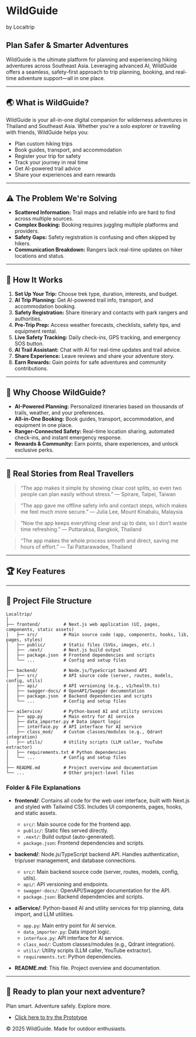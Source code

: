 # WildGuide
by Localtrip

## Plan Safer & Smarter Adventures

WildGuide is the ultimate platform for planning and experiencing hiking adventures across Southeast Asia. Leveraging advanced AI, WildGuide offers a seamless, safety-first approach to trip planning, booking, and real-time adventure support—all in one place.

---

## 🌏 What is WildGuide?
WildGuide is your all-in-one digital companion for wilderness adventures in Thailand and Southeast Asia. Whether you’re a solo explorer or traveling with friends, WildGuide helps you:
- Plan custom hiking trips
- Book guides, transport, and accommodation
- Register your trip for safety
- Track your journey in real time
- Get AI-powered trail advice
- Share your experiences and earn rewards

---

## ⚠️ The Problem We're Solving
- **Scattered Information:** Trail maps and reliable info are hard to find across multiple sources.
- **Complex Booking:** Booking requires juggling multiple platforms and providers.
- **Safety Gaps:** Safety registration is confusing and often skipped by hikers.
- **Communication Breakdown:** Rangers lack real-time updates on hiker locations and status.

---

## 🚀 How It Works
1. **Set Up Your Trip:** Choose trek type, duration, interests, and budget.
2. **AI Trip Planning:** Get AI-powered trail info, transport, and accommodation booking.
3. **Safety Registration:** Share itinerary and contacts with park rangers and authorities.
4. **Pre-Trip Prep:** Access weather forecasts, checklists, safety tips, and equipment rental.
5. **Live Safety Tracking:** Daily check-ins, GPS tracking, and emergency SOS button.
6. **AI Trail Assistant:** Chat with AI for real-time updates and trail advice.
7. **Share Experience:** Leave reviews and share your adventure story.
8. **Earn Rewards:** Gain points for safe adventures and community contributions.

---

## 🌟 Why Choose WildGuide?
- **AI-Powered Planning:** Personalized itineraries based on thousands of trails, weather, and your preferences.
- **All-in-One Booking:** Book guides, transport, accommodation, and equipment in one place.
- **Ranger-Connected Safety:** Real-time location sharing, automated check-ins, and instant emergency response.
- **Rewards & Community:** Earn points, share experiences, and unlock exclusive perks.

---

## 💬 Real Stories from Real Travellers
> “The app makes it simple by showing clear cost splits, so even two people can plan easily without stress.” — Spirare, Taipei, Taiwan

> “The app gave me offline safety info and contact steps, which makes me feel much more secure.” — Julia Lee, Mount Kinabalu, Malaysia

> “Now the app keeps everything clear and up to date, so I don’t waste time refreshing.” — Puttaraksa, Bangkok, Thailand

> “The app makes the whole process smooth and direct, saving me hours of effort.” — Tai Pattarawadee, Thailand

---

## 🏆 Key Features

---

## 📁 Project File Structure

```
Localtrip/
│
├── frontend/         # Next.js web application (UI, pages, components, static assets)
│   ├── src/          # Main source code (app, components, hooks, lib, pages, styles)
│   ├── public/       # Static files (SVGs, images, etc.)
│   ├── .next/        # Next.js build output
│   ├── package.json  # Frontend dependencies and scripts
│   └── ...           # Config and setup files
│
├── backend/          # Node.js/TypeScript backend API
│   ├── src/          # API source code (server, routes, models, config, utils)
│   ├── api/          # API versioning (e.g., v1/health.ts)
│   ├── swagger-docs/ # OpenAPI/Swagger documentation
│   ├── package.json  # Backend dependencies and scripts
│   └── ...           # Config and setup files
│
├── aiService/        # Python-based AI and utility services
│   ├── app.py        # Main entry for AI service
│   ├── data_importer.py # Data import logic
│   ├── interface.py  # API interface for AI service
│   ├── class_mod/    # Custom classes/modules (e.g., Qdrant integration)
│   ├── utils/        # Utility scripts (LLM caller, YouTube extractor)
│   ├── requirements.txt # Python dependencies
│   └── ...           # Config and setup files
│
├── README.md         # Project overview and documentation
└── ...               # Other project-level files
```

### Folder & File Explanations

- **frontend/**: Contains all code for the web user interface, built with Next.js and styled with Tailwind CSS. Includes UI components, pages, hooks, and static assets.
	- `src/`: Main source code for the frontend app.
	- `public/`: Static files served directly.
	- `.next/`: Build output (auto-generated).
	- `package.json`: Frontend dependencies and scripts.

- **backend/**: Node.js/TypeScript backend API. Handles authentication, trip/user management, and database connections.
	- `src/`: Main backend source code (server, routes, models, config, utils).
	- `api/`: API versioning and endpoints.
	- `swagger-docs/`: OpenAPI/Swagger documentation for the API.
	- `package.json`: Backend dependencies and scripts.

- **aiService/**: Python-based AI and utility services for trip planning, data import, and LLM utilities.
	- `app.py`: Main entry point for AI service.
	- `data_importer.py`: Data import logic.
	- `interface.py`: API interface for AI service.
	- `class_mod/`: Custom classes/modules (e.g., Qdrant integration).
	- `utils/`: Utility scripts (LLM caller, YouTube extractor).
	- `requirements.txt`: Python dependencies.

- **README.md**: This file. Project overview and documentation.

---

## 🌄 Ready to plan your next adventure?
Plan smart. Adventure safely. Explore more.

- [Click here to try the Prototype](https://wildguide.vercel.app/navigate)

© 2025 WildGuide. Made for outdoor enthusiasts.
